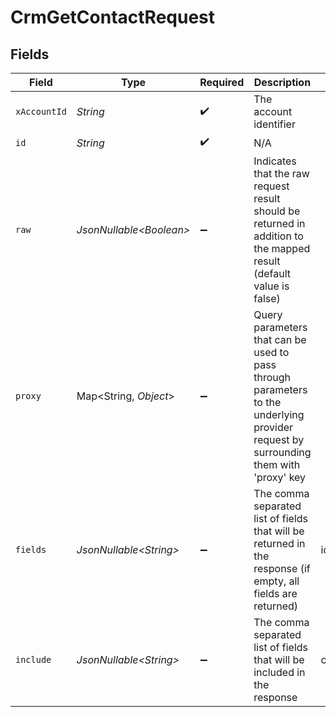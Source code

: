 # CrmGetContactRequest


## Fields

| Field                                                                                                                                                           | Type                                                                                                                                                            | Required                                                                                                                                                        | Description                                                                                                                                                     | Example                                                                                                                                                         |
| --------------------------------------------------------------------------------------------------------------------------------------------------------------- | --------------------------------------------------------------------------------------------------------------------------------------------------------------- | --------------------------------------------------------------------------------------------------------------------------------------------------------------- | --------------------------------------------------------------------------------------------------------------------------------------------------------------- | --------------------------------------------------------------------------------------------------------------------------------------------------------------- |
| `xAccountId`                                                                                                                                                    | *String*                                                                                                                                                        | :heavy_check_mark:                                                                                                                                              | The account identifier                                                                                                                                          |                                                                                                                                                                 |
| `id`                                                                                                                                                            | *String*                                                                                                                                                        | :heavy_check_mark:                                                                                                                                              | N/A                                                                                                                                                             |                                                                                                                                                                 |
| `raw`                                                                                                                                                           | *JsonNullable\<Boolean>*                                                                                                                                        | :heavy_minus_sign:                                                                                                                                              | Indicates that the raw request result should be returned in addition to the mapped result (default value is false)                                              |                                                                                                                                                                 |
| `proxy`                                                                                                                                                         | Map\<String, *Object*>                                                                                                                                          | :heavy_minus_sign:                                                                                                                                              | Query parameters that can be used to pass through parameters to the underlying provider request by surrounding them with 'proxy' key                            |                                                                                                                                                                 |
| `fields`                                                                                                                                                        | *JsonNullable\<String>*                                                                                                                                         | :heavy_minus_sign:                                                                                                                                              | The comma separated list of fields that will be returned in the response (if empty, all fields are returned)                                                    | id,remote_id,first_name,last_name,company_name,emails,phone_numbers,deal_ids,remote_deal_ids,account_ids,remote_account_ids,custom_fields,created_at,updated_at |
| `include`                                                                                                                                                       | *JsonNullable\<String>*                                                                                                                                         | :heavy_minus_sign:                                                                                                                                              | The comma separated list of fields that will be included in the response                                                                                        | custom_fields                                                                                                                                                   |